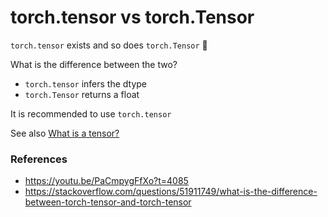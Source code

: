 # torch.tensor vs torch.Tensor


`torch.tensor` exists and so does `torch.Tensor` :thinking:

What is the difference between the two?

* `torch.tensor` infers the dtype 
* `torch.Tensor` returns a float

It is recommended to use `torch.tensor`

See also [What is a tensor?](../machine_learning/what_is_a_tensor.md)

### References
* https://youtu.be/PaCmpygFfXo?t=4085
* https://stackoverflow.com/questions/51911749/what-is-the-difference-between-torch-tensor-and-torch-tensor

